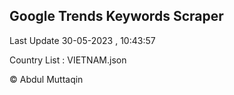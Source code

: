 

## Google Trends Keywords Scraper 
 
Last Update 30-05-2023 , 10:43:57

Country List :
VIETNAM.json



© Abdul Muttaqin 
